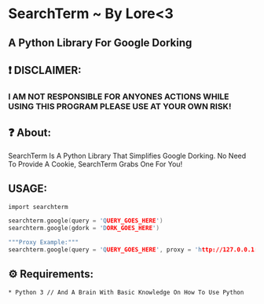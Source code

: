 # SearchTerm ~ By Lore<3

## A Python Library For Google Dorking




## ❗️ DISCLAIMER:
### I AM NOT RESPONSIBLE FOR ANYONES ACTIONS WHILE USING THIS PROGRAM PLEASE USE AT YOUR OWN RISK!


## ❓ About:
SearchTerm Is A Python Library That Simplifies Google Dorking. No Need To Provide A Cookie, SearchTerm Grabs One For You!

## USAGE:
```C
import searchterm

searchterm.google(query = 'QUERY_GOES_HERE')
searchterm.google(gdork = 'DORK_GOES_HERE')

"""Proxy Example:"""
searchterm.google(query = 'QUERY_GOES_HERE', proxy = 'http://127.0.0.1:8080')
```



## ⚙️ Requirements:

```bash
* Python 3 // And A Brain With Basic Knowledge On How To Use Python
```
